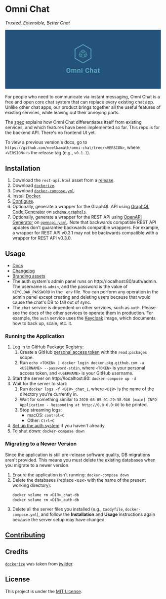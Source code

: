 # Omni Chat

_Trusted, Extensible, Better Chat_

![Cover](branding/facebook_cover_photo_2.png)

For people who need to communicate via instant messaging, Omni Chat is a free and open core chat system that can replace every existing chat app. Unlike other chat apps, our product brings together all the useful features of existing services, while leaving out their annoying parts.

The [spec](docs/spec.md) explains how Omni Chat differentiates itself from existing services, and which features have been implemented so far. This repo is for the backend API. There's no frontend UI yet.

To view a previous version's docs, go to `https://github.com/neelkamath/omni-chat/tree/<VERSION>`, where `<VERSION>` is the release tag (e.g., `v0.1.1`).

## Installation

1. Download the `rest-api.html` asset from a [release](https://github.com/neelkamath/omni-chat/releases).
1. Download [`dockerize`](docker/dockerize).
1. Download [`docker-compose.yml`](docs/docker-compose.yml).
1. Install [Docker](https://docs.docker.com/get-docker/).
1. [Configure](docs/config.md).
1. Optionally, generate a wrapper for the GraphQL API using [GraphQL Code Generator](https://graphql-code-generator.com/) on [`schema.graphqls`](src/main/resources/schema.graphqls).
1. Optionally, generate a wrapper for the REST API using [OpenAPI Generator](https://openapi-generator.tech/) on [`openapi.yaml`](docs/openapi.yaml). Note that backwards compatible REST API updates don't guarantee backwards compatible wrappers. For example, a wrapper for REST API v0.3.1 may not be backwards compatible with a wrapper for REST API v0.3.0.

## Usage

- [Docs](docs/api.md)
- [Changelog](docs/CHANGELOG.md)
- [Branding assets](branding)
- The auth system's admin panel runs on http://localhost:80/auth/admin. The username is `admin`, and the password is the value of `KEYCLOAK_PASSWORD` in the `.env` file. You can perform any operation in the admin panel except creating and deleting users because that would cause the chat's DB to fall out of sync.
- The `chat` service is dependent on other services, such as `auth`. Please see the docs of the other services to operate them in production. For example, the `auth` service uses the [Keycloak](https://hub.docker.com/r/jboss/keycloak) image, which documents how to back up, scale, etc. it.

### Running the Application

1. Log in to GitHub Package Registry:
    1. Create a GitHub [personal access token](https://docs.github.com/en/github/authenticating-to-github/creating-a-personal-access-token) with the `read:packages` scope.
    1. Run `echo <TOKEN> | docker login docker.pkg.github.com -u <USERNAME> --password-stdin`, where `<TOKEN>` is your personal access token, and `<USERNAME>` is your GitHub username. 
1. Start the server on http://localhost:80: `docker-compose up -d`
1. Wait for the server to start:
    1. Run `docker logs -f <DIR>_chat_1`, where `<DIR>` is the name of the directory you're currently in.
    1. Wait for something similar to `2020-08-05 01:29:38.946 [main] INFO  Application - Responding at http://0.0.0.0:80` to be printed.
    1. Stop streaming logs:
        - macOS: `control+C`
        - Other: `Ctrl+C`
1. [Set up the auth system](docs/auth_setup.md) if you haven't already.
1. To shut down: `docker-compose down`

### Migrating to a Newer Version

Since the application is still pre-release software quality, DB migrations aren't provided. This means you must delete the existing databases when you migrate to a newer version.

1. Ensure the application isn't running: `docker-compose down`
1. Delete the databases (replace `<DIR>` with the name of the present working directory):
    ```
    docker volume rm <DIR>_chat-db
    docker volume rm <DIR>_auth-db
    ```
1. Delete all the server files you installed (e.g., `Caddyfile`, `docker-compose.yml`), and follow the **Installation** and **Usage** instructions again because the server setup may have changed.

## [Contributing](docs/CONTRIBUTING.md)

## Credits

[`dockerize`](docker/dockerize) was taken from [jwilder](https://github.com/jwilder/dockerize).

## License

This project is under the [MIT License](LICENSE).
